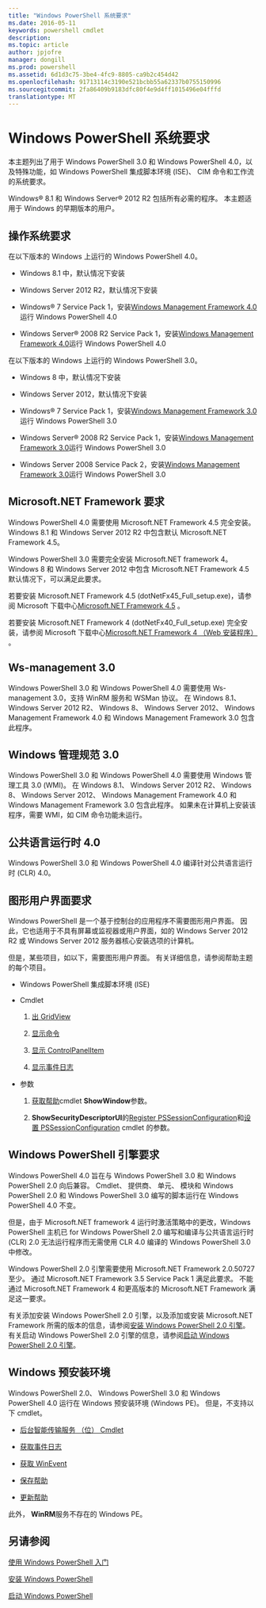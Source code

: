 ```yaml
---
title: "Windows PowerShell 系统要求"
ms.date: 2016-05-11
keywords: powershell cmdlet
description: 
ms.topic: article
author: jpjofre
manager: dongill
ms.prod: powershell
ms.assetid: 6d1d3c75-3be4-4fc9-8805-ca9b2c454d42
ms.openlocfilehash: 91713114c3190e521bcbb55a62337b0755150996
ms.sourcegitcommit: 2fa86409b9183dfc80f4e9d4ff1015496e04fffd
translationtype: MT
---
```

# Windows PowerShell 系统要求
本主题列出了用于 Windows PowerShell 3.0 和 Windows PowerShell 4.0，以及特殊功能，如 Windows PowerShell 集成脚本环境 (ISE)、 CIM 命令和工作流的系统要求。

Windows® 8.1 和 Windows Server® 2012 R2 包括所有必需的程序。 本主题适用于 Windows 的早期版本的用户。

## 操作系统要求
在以下版本的 Windows 上运行的 Windows PowerShell 4.0。

-   Windows 8.1 中，默认情况下安装

-   Windows Server 2012 R2，默认情况下安装

-   Windows® 7 Service Pack 1，安装[Windows Management Framework 4.0](http://go.microsoft.com/fwlink/?LinkId=293881)运行 Windows PowerShell 4.0

-   Windows Server® 2008 R2 Service Pack 1，安装[Windows Management Framework 4.0](http://go.microsoft.com/fwlink/?LinkId=293881)运行 Windows PowerShell 4.0

在以下版本的 Windows 上运行的 Windows PowerShell 3.0。

-   Windows 8 中，默认情况下安装

-   Windows Server 2012，默认情况下安装

-   Windows® 7 Service Pack 1，安装[Windows Management Framework 3.0](http://www.microsoft.com/download/details.aspx?id=34595)运行 Windows PowerShell 3.0

-   Windows Server® 2008 R2 Service Pack 1，安装[Windows Management Framework 3.0](http://www.microsoft.com/download/details.aspx?id=34595)运行 Windows PowerShell 3.0

-   Windows Server 2008 Service Pack 2，安装[Windows Management Framework 3.0](http://www.microsoft.com/download/details.aspx?id=34595)运行 Windows PowerShell 3.0

## Microsoft.NET Framework 要求
Windows PowerShell 4.0 需要使用 Microsoft.NET Framework 4.5 完全安装。 Windows 8.1 和 Windows Server 2012 R2 中包含默认 Microsoft.NET Framework 4.5。

Windows PowerShell 3.0 需要完全安装 Microsoft.NET framework 4。 Windows 8 和 Windows Server 2012 中包含 Microsoft.NET Framework 4.5 默认情况下，可以满足此要求。

若要安装 Microsoft.NET Framework 4.5 (dotNetFx45_Full_setup.exe)，请参阅 Microsoft 下载中心[Microsoft.NET Framework 4.5](http://go.microsoft.com/fwlink/?LinkID=242919) 。

若要安装 Microsoft.NET Framework 4 (dotNetFx40_Full_setup.exe) 完全安装，请参阅 Microsoft 下载中心[Microsoft.NET Framework 4 （Web 安装程序）](http://go.microsoft.com/fwlink/?LinkID=212931) 。

## Ws-management 3.0
Windows PowerShell 3.0 和 Windows PowerShell 4.0 需要使用 Ws-management 3.0，支持 WinRM 服务和 WSMan 协议。 在 Windows 8.1、 Windows Server 2012 R2、 Windows 8、 Windows Server 2012、 Windows Management Framework 4.0 和 Windows Management Framework 3.0 包含此程序。

## Windows 管理规范 3.0
Windows PowerShell 3.0 和 Windows PowerShell 4.0 需要使用 Windows 管理工具 3.0 (WMI)。 在 Windows 8.1、 Windows Server 2012 R2、 Windows 8、 Windows Server 2012、 Windows Management Framework 4.0 和 Windows Management Framework 3.0 包含此程序。 如果未在计算机上安装该程序，需要 WMI，如 CIM 命令功能未运行。

## 公共语言运行时 4.0
Windows PowerShell 3.0 和 Windows PowerShell 4.0 编译针对公共语言运行时 (CLR) 4.0。

## 图形用户界面要求
Windows PowerShell 是一个基于控制台的应用程序不需要图形用户界面。 因此，它也适用于不具有屏幕或监视器或用户界面，如的 Windows Server 2012 R2 或 Windows Server 2012 服务器核心安装选项的计算机。

但是，某些项目，如以下，需要图形用户界面。 有关详细信息，请参阅帮助主题的每个项目。

-   Windows PowerShell 集成脚本环境 (ISE)

-   Cmdlet

    1.  [出 GridView](https://technet.microsoft.com/en-us/library/70915a86-d753-464e-8349-cba02316154c)

    2.  [显示命令](https://technet.microsoft.com/en-us/library/65bba50b-91a8-49d5-80a2-a30fc684ba41)

    3.  [显示 ControlPanelItem](https://technet.microsoft.com/en-us/library/0685d42c-37cc-498f-acf6-0ecfeb0cb162)

    4.  [显示事件日志](https://technet.microsoft.com/en-us/library/a3b0f5ad-0438-42c7-915b-d1b4793a431c)

-   参数

    1.  [获取帮助](https://technet.microsoft.com/en-us/library/1f46eeb4-49d7-4bec-bb29-395d9b42f54a)cmdlet **ShowWindow**参数。

    2.  **ShowSecurityDescriptorUI**的[Register PSSessionConfiguration](https://technet.microsoft.com/en-us/library/e9152ae2-bd6d-4056-9bc7-dc1893aa29ea)和[设置 PSSessionConfiguration](https://technet.microsoft.com/en-us/library/b21fbad3-1759-4260-b206-dcb8431cd6ea) cmdlet 的参数。

## Windows PowerShell 引擎要求
Windows PowerShell 4.0 旨在与 Windows PowerShell 3.0 和 Windows PowerShell 2.0 向后兼容。 Cmdlet、 提供商、 单元、 模块和 Windows PowerShell 2.0 和 Windows PowerShell 3.0 编写的脚本运行在 Windows PowerShell 4.0 不变。

但是，由于 Microsoft.NET framework 4 运行时激活策略中的更改，Windows PowerShell 主机已 for Windows PowerShell 2.0 编写和编译与公共语言运行时 (CLR) 2.0 无法运行程序而无需使用 CLR 4.0 编译的 Windows PowerShell 3.0 中修改。

Windows PowerShell 2.0 引擎需要使用 Microsoft.NET Framework 2.0.50727 至少。 通过 Microsoft.NET Framework 3.5 Service Pack 1 满足此要求。 不能通过 Microsoft.NET Framework 4 和更高版本的 Microsoft.NET Framework 满足这一要求。

有关添加安装 Windows PowerShell 2.0 引擎，以及添加或安装 Microsoft.NET Framework 所需的版本的信息，请参阅[安装 Windows PowerShell 2.0 引擎](Installing-the-Windows-PowerShell-2.0-Engine.md)。 有关启动 Windows PowerShell 2.0 引擎的信息，请参阅[启动 Windows PowerShell 2.0 引擎](Starting-the-Windows-PowerShell-2.0-Engine.md)。

## Windows 预安装环境
Windows PowerShell 2.0、 Windows PowerShell 3.0 和 Windows PowerShell 4.0 运行在 Windows 预安装环境 (Windows PE)。 但是，不支持以下 cmdlet。

-   [后台智能传输服务 （位） Cmdlet](http://go.microsoft.com/fwlink/?LinkId=257514)

-   [获取事件日志](https://technet.microsoft.com/en-us/library/b4985b11-82bf-487d-928d-becd96fc0419)

-   [获取 WinEvent](https://technet.microsoft.com/en-us/library/5fe94870-ed6b-4ce2-9500-93846cc65c95)

-   [保存帮助](https://technet.microsoft.com/en-us/library/aed94f90-b73f-4e25-a25d-7c18d9f161fa)

-   [更新帮助](https://technet.microsoft.com/en-us/library/93e1d870-ace6-432b-8778-8920291d7545)

此外， **WinRM**服务不存在的 Windows PE。

## 另请参阅
[使用 Windows PowerShell 入门](../getting-started/Getting-Started-with-Windows-PowerShell.md)

[安装 Windows PowerShell](Installing-Windows-PowerShell.md)

[启动 Windows PowerShell](https://technet.microsoft.com/en-us/library/8ec8c2d7-8e7c-4722-a3d2-498fe5739a8e)

